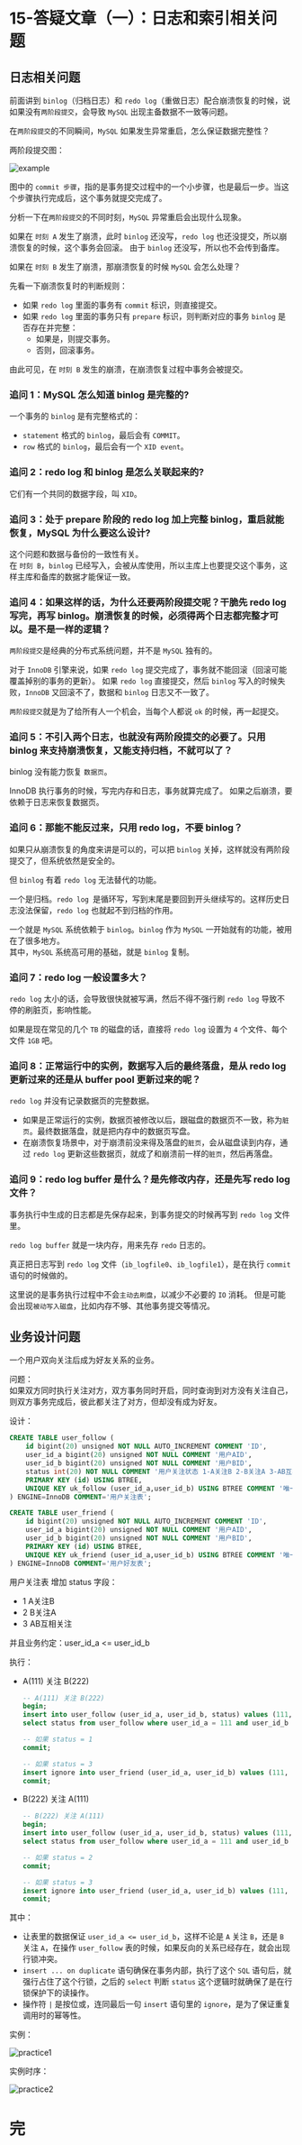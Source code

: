 # 15-答疑文章（一）：日志和索引相关问题

## 日志相关问题

前面讲到 `binlog`（归档日志）和 `redo log`（重做日志）配合崩溃恢复的时候，说如果没有`两阶段提交`，会导致 `MySQL` 出现主备数据不一致等问题。

在`两阶段提交`的不同瞬间，`MySQL` 如果发生异常重启，怎么保证数据完整性？

两阶段提交图：

![example](./img15/example.jpeg)

图中的 `commit 步骤`，指的是事务提交过程中的一个小步骤，也是最后一步。当这个步骤执行完成后，这个事务就提交完成了。

分析一下在`两阶段提交`的不同时刻，`MySQL` 异常重启会出现什么现象。

如果在 `时刻 A` 发生了崩溃，此时 `binlog` 还没写，`redo log` 也还没提交，所以崩溃恢复的时候，这个事务会回滚。
由于 `binlog` 还没写，所以也不会传到备库。

如果在 `时刻 B` 发生了崩溃，那崩溃恢复的时候 `MySQL` 会怎么处理？

先看一下崩溃恢复时的判断规则：
- 如果 `redo log` 里面的事务有 `commit` 标识，则直接提交。
- 如果 `redo log` 里面的事务只有 `prepare` 标识，则判断对应的事务 `binlog` 是否存在并完整：
  - 如果是，则提交事务。
  - 否则，回滚事务。

由此可见，在 `时刻 B` 发生的崩溃，在崩溃恢复过程中事务会被提交。

### 追问 1：MySQL 怎么知道 binlog 是完整的?

一个事务的 `binlog` 是有完整格式的：
- `statement` 格式的 `binlog`，最后会有 `COMMIT`。
- `row` 格式的 `binlog`，最后会有一个 `XID event`。

### 追问 2：redo log 和 binlog 是怎么关联起来的?

它们有一个共同的数据字段，叫 `XID`。

### 追问 3：处于 prepare 阶段的 redo log 加上完整 binlog，重启就能恢复，MySQL 为什么要这么设计?

这个问题和数据与备份的一致性有关。  
在 `时刻 B`，`binlog` 已经写入，会被从库使用，所以主库上也要提交这个事务，这样主库和备库的数据才能保证一致。

### 追问 4：如果这样的话，为什么还要两阶段提交呢？干脆先 redo log 写完，再写 binlog。崩溃恢复的时候，必须得两个日志都完整才可以。是不是一样的逻辑？

`两阶段提交`是经典的分布式系统问题，并不是 `MySQL` 独有的。

对于 `InnoDB` 引擎来说，如果 `redo log` 提交完成了，事务就不能回滚（回滚可能覆盖掉别的事务的更新）。
如果 `redo log` 直接提交，然后 `binlog` 写入的时候失败，`InnoDB` 又回滚不了，数据和 `binlog` 日志又不一致了。

`两阶段提交`就是为了给所有人一个机会，当每个人都说 `ok` 的时候，再一起提交。

### 追问 5：不引入两个日志，也就没有两阶段提交的必要了。只用 binlog 来支持崩溃恢复，又能支持归档，不就可以了？

binlog 没有能力恢复 `数据页`。

InnoDB 执行事务的时候，写完内存和日志，事务就算完成了。
如果之后崩溃，要依赖于日志来恢复数据页。

### 追问 6：那能不能反过来，只用 redo log，不要 binlog？

如果只从崩溃恢复的角度来讲是可以的，可以把 `binlog` 关掉，这样就没有两阶段提交了，但系统依然是安全的。

但 `binlog` 有着 `redo log` 无法替代的功能。

一个是归档。`redo log `是循环写，写到末尾是要回到开头继续写的。这样历史日志没法保留，`redo log` 也就起不到归档的作用。

一个就是 `MySQL` 系统依赖于 `binlog`。`binlog` 作为 `MySQL` 一开始就有的功能，被用在了很多地方。  
其中，`MySQL` 系统高可用的基础，就是 `binlog` 复制。

### 追问 7：redo log 一般设置多大？

`redo log` 太小的话，会导致很快就被写满，然后不得不强行刷 `redo log` 导致不停的刷脏页，影响性能。

如果是现在常见的几个 `TB` 的磁盘的话，直接将 `redo log` 设置为 `4` 个文件、每个文件 `1GB` 吧。

### 追问 8：正常运行中的实例，数据写入后的最终落盘，是从 redo log 更新过来的还是从 buffer pool 更新过来的呢？

`redo log` 并没有记录数据页的完整数据。
- 如果是正常运行的实例，数据页被修改以后，跟磁盘的数据页不一致，称为`脏页`。最终数据落盘，就是把内存中的数据页写盘。
- 在崩溃恢复场景中，对于崩溃前没来得及落盘的`脏页`，会从磁盘读到内存，通过 `redo log` 更新这些数据页，就成了和崩溃前一样的`脏页`，然后再落盘。

### 追问 9：redo log buffer 是什么？是先修改内存，还是先写 redo log 文件？

事务执行中生成的日志都是先保存起来，到事务提交的时候再写到 `redo log` 文件里。

`redo log buffer` 就是一块内存，用来先存 `redo` 日志的。

真正把日志写到 `redo log` 文件（`ib_logfile0`、`ib_logfile1`），是在执行 `commit` 语句的时候做的。

这里说的是事务执行过程中不会`主动去刷盘`，以减少不必要的 `IO` 消耗。
但是可能会出现`被动写入磁盘`，比如内存不够、其他事务提交等情况。

## 业务设计问题

一个用户双向关注后成为好友关系的业务。

问题：  
如果双方同时执行关注对方，双方事务同时开启，同时查询到对方没有关注自己，则双方事务完成后，彼此都关注了对方，但却没有成为好友。

设计：

```sql
CREATE TABLE user_follow (
    id bigint(20) unsigned NOT NULL AUTO_INCREMENT COMMENT 'ID',
    user_id_a bigint(20) unsigned NOT NULL COMMENT '用户AID',
    user_id_b bigint(20) unsigned NOT NULL COMMENT '用户BID',
    status int(20) NOT NULL COMMENT '用户关注状态 1-A关注B 2-B关注A 3-AB互相关注',
    PRIMARY KEY (id) USING BTREE,
    UNIQUE KEY uk_follow (user_id_a,user_id_b) USING BTREE COMMENT '唯一索引'
) ENGINE=InnoDB COMMENT='用户关注表';

CREATE TABLE user_friend (
    id bigint(20) unsigned NOT NULL AUTO_INCREMENT COMMENT 'ID',
    user_id_a bigint(20) unsigned NOT NULL COMMENT '用户AID',
    user_id_b bigint(20) unsigned NOT NULL COMMENT '用户BID',
    PRIMARY KEY (id) USING BTREE,
    UNIQUE KEY uk_friend (user_id_a,user_id_b) USING BTREE COMMENT '唯一索引'
) ENGINE=InnoDB COMMENT='用户好友表';
```

用户关注表 增加 status 字段：
- 1 A关注B 
- 2 B关注A 
- 3 AB互相关注

并且业务约定：user_id_a <= user_id_b

执行：

- A(111) 关注 B(222)
  
  ```sql
  -- A(111) 关注 B(222)
  begin;
  insert into user_follow (user_id_a, user_id_b, status) values (111, 222, 1) on duplicate key update status = status | 1;
  select status from user_follow where user_id_a = 111 and user_id_b = 222;
  
  -- 如果 status = 1
  commit;
  
  -- 如果 status = 3
  insert ignore into user_friend (user_id_a, user_id_b) values (111, 222);
  commit;
  ```

- B(222) 关注 A(111)

  ```sql
  -- B(222) 关注 A(111)
  begin;
  insert into user_follow (user_id_a, user_id_b, status) values (111, 222, 2) on duplicate key update status = status | 2;
  select status from user_follow where user_id_a = 111 and user_id_b = 222;
  
  -- 如果 status = 2
  commit;
  
  -- 如果 status = 3
  insert ignore into user_friend (user_id_a, user_id_b) values (111, 222);
  commit;
  ```

其中：
- 让表里的数据保证 `user_id_a <= user_id_b`，这样不论是 `A` 关注 `B`，还是 `B` 关注 `A`，在操作 `user_follow` 表的时候，如果反向的关系已经存在，就会出现行锁冲突。
- `insert ... on duplicate` 语句确保在事务内部，执行了这个 `SQL` 语句后，就强行占住了这个行锁，之后的 `select` 判断 `status` 这个逻辑时就确保了是在行锁保护下的读操作。
- 操作符 `|` 是按位或，连同最后一句 `insert` 语句里的 `ignore`，是为了保证重复调用时的幂等性。

实例：

![practice1](./img15/practice1.jpeg)

实例时序：

![practice2](./img15/practice2.jpeg)

# 完